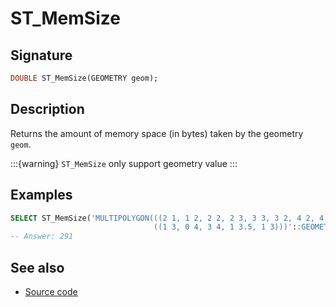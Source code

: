 # ST_MemSize

## Signature

```sql
DOUBLE ST_MemSize(GEOMETRY geom);
```

## Description

Returns the amount of memory space (in bytes) taken by the geometry `geom`.

:::{warning}
`ST_MemSize` only support geometry value
:::

## Examples

```sql
SELECT ST_MemSize('MULTIPOLYGON(((2 1, 1 2, 2 2, 2 3, 3 3, 3 2, 4 2, 4 1, 3 0, 2 0, 2 1)), 
                                ((1 3, 0 4, 3 4, 1 3.5, 1 3)))'::GEOMETRY);
-- Answer: 291
```

## See also

* <a href="https://github.com/orbisgis/h2gis/blob/master/h2gis-functions/src/main/java/org/h2gis/functions/spatial/properties/ST_MemSize.java" target="_blank">Source code</a>
